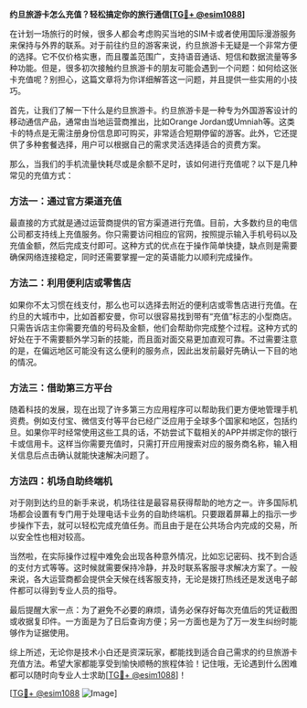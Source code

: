 **约旦旅游卡怎么充值？轻松搞定你的旅行通信[[TG💪+ @esim1088](https://t.me/s/esim1088)]**

在计划一场旅行的时候，很多人都会考虑购买当地的SIM卡或者使用国际漫游服务来保持与外界的联系。对于前往约旦的游客来说，约旦旅游卡无疑是一个非常方便的选择。它不仅价格实惠，而且覆盖范围广，支持语音通话、短信和数据流量等多种功能。但是，很多初次接触约旦旅游卡的朋友可能会遇到一个问题：如何给这张卡充值呢？别担心，这篇文章将为你详细解答这一问题，并且提供一些实用的小技巧。

首先，让我们了解一下什么是约旦旅游卡。约旦旅游卡是一种专为外国游客设计的移动通信产品，通常由当地运营商推出，比如Orange Jordan或Umniah等。这类卡的特点是无需注册身份信息即可购买，非常适合短期停留的游客。此外，它还提供了多种套餐选择，用户可以根据自己的需求灵活选择适合的资费方案。

那么，当我们的手机流量快耗尽或是余额不足时，该如何进行充值呢？以下是几种常见的充值方式：

### 方法一：通过官方渠道充值

最直接的方式就是通过运营商提供的官方渠道进行充值。目前，大多数约旦的电信公司都支持线上充值服务。你只需要访问相应的官网，按照提示输入手机号码以及充值金额，然后完成支付即可。这种方式的优点在于操作简单快捷，缺点则是需要确保网络连接稳定，同时还需要掌握一定的英语能力以顺利完成操作。

### 方法二：利用便利店或零售店

如果你不太习惯在线支付，那么也可以选择去附近的便利店或零售店进行充值。在约旦的大城市中，比如首都安曼，你可以很容易找到带有“充值”标志的小型商店。只需告诉店主你需要充值的号码及金额，他们会帮助你完成整个过程。这种方式的好处在于不需要额外学习新的技能，而且面对面交易更加直观可靠。不过需要注意的是，在偏远地区可能没有这么便利的服务点，因此出发前最好先确认一下目的地的情况。

### 方法三：借助第三方平台

随着科技的发展，现在出现了许多第三方应用程序可以帮助我们更方便地管理手机资费。例如支付宝、微信支付等平台已经广泛应用于全球多个国家和地区，包括约旦。如果你平时经常使用这些工具的话，不妨尝试下载相关的APP并绑定你的银行卡或信用卡。这样当你需要充值时，只需打开应用搜索对应的服务商名称，输入相关信息后点击确认就能快速解决问题了。

### 方法四：机场自助终端机

对于刚到达约旦的新手来说，机场往往是最容易获得帮助的地方之一。许多国际机场都会设置有专门用于处理电话卡业务的自助终端机。只要跟着屏幕上的指示一步步操作下去，就可以轻松完成充值任务。而且由于是在公共场合内完成的交易，所以安全性也相对较高。

当然啦，在实际操作过程中难免会出现各种意外情况，比如忘记密码、找不到合适的支付方式等等。这时候就需要保持冷静，并及时联系客服寻求解决方案了。一般来说，各大运营商都会提供全天候在线客服支持，无论是拨打热线还是发送电子邮件都可以得到专业人员的指导。

最后提醒大家一点：为了避免不必要的麻烦，请务必保存好每次充值后的凭证截图或收据复印件。一方面是为了日后查询方便；另一方面也是为了万一发生纠纷时能够作为证据使用。

综上所述，无论你是技术小白还是资深玩家，都能找到适合自己需求的约旦旅游卡充值方法。希望大家都能享受到愉快顺畅的旅程体验！记住哦，无论遇到什么困难都可以随时向专业人士求助[[TG💪+ @esim1088](https://t.me/s/esim1088)]！

[[TG💪+ @esim1088](https://t.me/s/esim1088) ![Image](https://i.postimg.cc/4NQfJmqS/Snipaste-2025-05-13-00-14-12.png)]